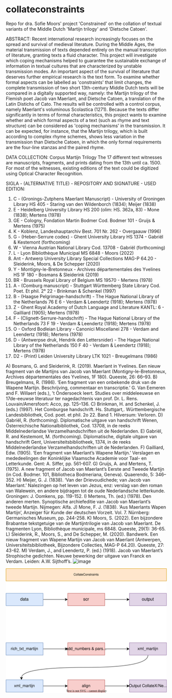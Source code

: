 # collateconstraints
Repo for dra. Sofie Moors' project 'Constrained' on the collation of textual variants of the Middle Dutch 'Martijn trilogy' and 'Dietsche Catoen'. 

ABSTRACT: Recent international research increasingly focuses on the spread and survival of medieval literature. During the Middle Ages, the material transmission of texts depended entirely on the manual transcription of literature, granting texts a fluid character. This project will investigate which coping mechanisms helped to guarantee the sustainable exchange of information in textual cultures that are characterized by unstable transmission modes. An important aspect of the survival of literature that deserves further empirical research is the text form. To examine whether formal aspects can be labelled as 'constraints' that limit changes, the complete transmission of two short 13th-century Middle Dutch texts will be compared in a digitally supported way, namely: the Martijn trilogy of the Flemish poet Jacob van Maerlant, and Dietsche Catoen, a translation of the Latin Distichs of Cato. The results will be controlled with a control corpus, namely Maerlant's voluminous Scolastica (1271). Because the texts differ significantly in terms of formal characteristics, this project wants to examine whether and which formal aspects of a text (such as rhyme and text structure) can be considered as 'coping mechanisms' in the transmission. It can be expected, for instance, that the Martijn trilogy, which is built according to complex rhyme schemes, shows less variation in the transmission than Dietsche Catoen, in which the only formal requirements are the four-line stanzas and the paired rhyme.

DATA COLLECTION: Corpus Martijn Trilogy
The 17 different text witnesses are manuscripts, fragments, and prints dating from the 13th until ca. 1500. For most of the witnesses, existing editions of the text could be digitized using Optical Character Recognition.

SIGLA - (ALTERNATIVE TITLE)	- REPOSITORY AND SIGNATURE	- USED EDITION:
1.	C - (Gronings-Zutphens Maerlant Manuscript) -	University of Groningen Library HS 405 - Staring van den Wildenborch (1834); Meijer (1838)
2.	E	- Heidelberg University Library HS 200 (olim: HS. 362a, 83) - Mone (1838); Mertens (1978)
3.	GE	- Cologny, Fondation Martin Bodmer Cod. Bodmer 101	- Gruijs & Mertens (1975)
4.	K	- Koblenz, Landeshauptarchiv Best. 701 Nr. 262 - Overgaauw (1996)
5.	G - (Heber-Serrure codex) - Ghent University Library HS 1374 - Gabriël & Kestemont (forthcoming)
6.	W - Vienna Austrian National Library Cod. 13708 -	Gabriël (forthcoming) 
7.	L -	Lyon Bibliothèque Municipal MS 6848	- Moors (2022)
8.	Ant -	Antwerp University Library Special Collections MAG-P 64.20	- Sleiderink, Moors, & De Schepper (2020)
9.	Y	- Montigny-le-Bretonneux - Archives départementales des Yvelines HS 1F 180 -	Bosmans & Sleiderink (2019) 
10.	BR -	Brussels Royal Library of Belgium MS 19570	- Mertens (1978)
11.	A - (Comburg manuscript)	- Stuttgart Württemberg State Library Cod. Poet. Et phil. 2° 22	- Brinkman & Schenkel (1997)
12.	B - (Haagse Pelgrimage-handschrift)	- The Hague National Library of the Netherlands 76 E 6 - Verdam & Leendertz (1918); Mertens (1978)
13.	Z	- Ghent Royal Academy of Dutch Language and Literature KANTL: 6	- Gailliard (1905); Mertens (1978) 
14.	F - (Clignett-Serrure-handschrift) - The Hague National Library of the Netherlands 73 F 19 - Verdam & Leendertz (1918); Mertens (1978)
15.	O	- Oxford Bodleian Library - Canonici Miscellanei 278 - Verdam and Leendertz (1918); Mertens (1978)
16.	D - (Antwerpse druk, Hendrik den Lettersnider) - The Hague National Library of the Netherlands 150 F 40 - Verdam & Leendertz (1918); Mertens (1978)
17.	D2 - (Print)	Leiden University Library LTK 1021 	- Breugelmans (1986)

A) Bosmans, G. and Sleiderink, R. (2019). Maerlant in Yvelines. Een nieuw fragment van de Martijns van Jacob van Maerlant (Montigny-le-Bretonneux, Archives départementales des Yvelines, 1F 180). Queeste, 26: 66–93.
B) Breugelmans, R. (1986). ‘Een fragment van een onbekende druk van de Wapene Martijn. Beschrijving, commentaar en transcriptie.’ G. Van Eemeren and F. Willaert  (eds.), ’t Ondersoeck leert. Studies over middeleeuwse en 17de-eeuwse literatuur ter nagedachtenis van prof. Dr. L. Rens. Louvain/Amersfoort: Acco, pp. 125–136.
C) Brinkman, H. and Schenkel, J. (eds.) (1997). Het Comburgse handschrift. Hs. Stuttgart,. Württembergische Landesbibliothek, Cod. poet. et phil. 2o 22. Band 1. Hilversum: Verloren.
D) Gabriël, R. (forthcoming). Diplomatische uitgave van handschrift Wenen, Österreichische Nationalbibliothek, Cod. 13708, in de reeks Middelnederlandse Verzamelhandschriften uit de Nederlanden. 
E) Gabriël, R. and Kestemont, M. (forthcoming). Diplomatische, digitale uitgave van handschrift Gent, Universiteitsbibliotheek, 1374, in de reeks Middelnederlandse Verzamelhandschriften uit de Nederlanden. 
F) Gailliard, Edw. (1905). ‘Een fragment van Maerlant’s Wapene Martijn.’ Verslagen en mededeelingen der Koninklijke Vlaamsche Academie voor Taal- en Letterkunde. Gent: A. Siffer, pp. 561-607.
G) Gruijs, A. and Mertens, T. (1975). A new fragment of Jacob van Maerlant’s Eerste and Tweede Martijn (in Cod. Bodmer. 101, Bibliotheca Bodmeriana, Geneva). Quaerendo, 5: 346–352.
H) Meijer, G. J. (1838). ‘Van der Drievoudichede; van Jacob van Maerlant.’ Nalezingen op het leven van Jezus, enz: verslag van den roman van Walewein, en andere bijdragen tot de oude Nederlandsche letterkunde. Groningen: J. Oomkens, pp. 119-152.
I) Mertens, Th. (ed.) (1978). Den anderen merten. Synoptische archiefeditie van Jacob van Maerlant’s tweede Martijn. Nijmegen: Alfa.
J) Mone, F. J. (1838). ‘Aus Maerlants Wapen Martijn’, Anzeiger für Kunde der deutschen Vorzeit. Vol. 7. Nürnberg: Germanisches Museum, pp. 244-258.
K) Moors, S. (2022). Een bijzondere Brabantse tekstgetuige van de Martijntrilogie van Jacob van Maerlant. De fragmenten Lyon, Bibliothèque municipale, ms 6848. Queeste, 29(1): 36-65. 
L) Sleiderink, R., Moors, S., and De Schepper, M. (2020). Bandwerk. Een nieuw fragment van Wapene Martijn van Jacob van Maerlant (Antwerpen, Universiteitsbibliotheek, Bijzondere Collecties, MAG-P 64.20). Queeste, 27: 43-62.
M) Verdam, J., and Leendertz, P. (ed.) (1918). Jacob van Maerlant’s Strophische gedichten. Nieuwe bewerking der uitgave van Franck en Verdam. Leiden: A.W. Sijthoff’s.
![image](https://app.diagrams.net/#HSofieMoors%2Fcollateconstraints%2Fmain%2FDataCollectionMartijnTrilogy.drawio)


![flowchart](https://github.com/SofieMoors/collateconstraints/blob/main/flowchart.drawio.svg)
